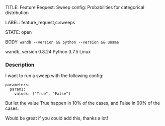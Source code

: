 TITLE:
Feature Request: Sweep config: Probabilities for categorical distribution

LABEL:
feature_request,c:sweeps

STATE:
open

BODY:
`wandb --version && python --version && uname`

wandb, version 0.8.24
Python 3.7.5
Linux

### Description

I want to run a sweep with the following config:

```
parameters:
  param1:
    values: ["True", "False"]
```
But let the value True happen in 10% of the cases, and False in 90% of the cases.

Would be great if you could add this, thanks a lot!

